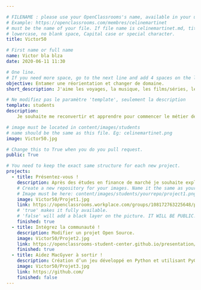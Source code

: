 ```yaml
---

# FILENAME : please use your OpenClassrooms's name, available in your url.
# Example: https://openclassrooms.com/membres/celinemartinet
# must be the name of your file. If file name is celinemartinet.md, title is celinemartinet.
# lowercase, no blank space, Capital case or special character.
title: Victor50

# First name or full name
name: Victor bla blza 
date: 2020-06-11 11:30

# One line.
# If you need more space, go to the next line and add 4 spaces on the left, as in 'description'.
objective: Entamer une réorientation et changer de domaine.
short_description: J'aime les voyages, la musique, les films/séries, le foot, pour faire dans l'originalité.

# Ne modifiez pas le paramètre 'template', seulement la description
template: students
description:
    Je souhaite me reconvertir et apprendre pour commencer le métier de développeur. Par la suite il y a plusieurs domaines qui peuvent m'intéresser comme l'intelligence artificielle ou les data. Mais commençons par le début !

# image must be located in content/images/students
# name should be the same as this file. Eg: celinemartinet.png
image: Victor50.jpg

# Change this to True when you do you pull request.
public: True

# You need to keep the exact same structure for each new project.
projects:
  - title: Présentez-vous !
    description: Après des études en finance de marché je souhaite explorer d'autres domaines.
    # Create a new repository for your images. Name it the same as your nickname and profile picture.
    # Image must be here: content/images/students/yourrepo/project1.png
    image: Victor50/Projet1.jpg
    link: https://openclassrooms.workplace.com/groups/108172763225648/permalink/557699521606301/
    # 'true' makes it fully available.
    # 'false' will add a black layer on the picture. IT WILL BE PUBLIC!
    finished: true
  - title: Intégrez la communauté !
    description: Modifier un projet Open Source. 
    image: Victor50/Projet2.jpg
    link: https://openclassrooms-student-center.github.io/presentation/students/ratus.html
    finished: true
  - title: Aidez MacGyver à sortir !
    description: Création d’un jeu développé en Python et utilisant PyGame. (en cours)
    image: Victor50/Projet3.jpg
    link: https://github.com/
    finished: false
---
```

